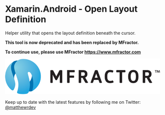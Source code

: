 # Xamarin.Android - Open Layout Definition
Helper utility that opens the layout definition beneath the cursor.

**This tool is now deprecated and has been replaced by MFractor.**

**To continue use, please use MFractor https://www.mfractor.com**

![MFractor Logo](/images/logo-horizontal.png?raw=true)

Keep up to date with the latest features by following me on Twitter: [@matthewrdev](https://twitter.com/matthewrdev)
